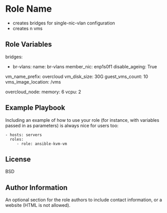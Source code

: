 Role Name
=========

- creates bridges for single-nic-vlan configuration
- creates n vms

Role Variables
--------------


bridges:
  - br-vlans:
    name: br-vlans
    member_nic: enp1s0f1
    disable_ageing: True

vm_name_prefix: overcloud
vm_disk_size: 30G
guest_vms_count: 10
vms_image_location: /vms

overcloud_node:
  memory: 6
  vcpu: 2

Example Playbook
----------------

Including an example of how to use your role (for instance, with variables
passed in as parameters) is always nice for users too:

    - hosts: servers
      roles:
         - role: ansible-kvm-vm

License
-------

BSD

Author Information
------------------

An optional section for the role authors to include contact information, or a
website (HTML is not allowed).
